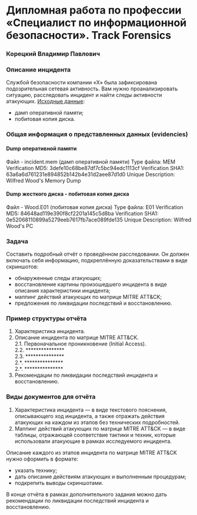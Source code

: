 # Дипломная работа по профессии «Специалист по информационной безопасности». Track Forensics

### Корецкий Владимир Павлович  

### Описание инцидента
Службой безопасности компании «Х» была зафиксирована подозрительная сетевая активность. Вам нужно проанализировать ситуацию, расследовать инцидент и найти следы активности атакующих.
[Исходные данные](https://disk.yandex.ru/d/cYI1nU_Uy4mfAg):
* дамп оперативной памяти;
* побитовая копия диска.

### Общая информация о представленных данных (evidencies)  
#### Dump оперативной памяти 
Файл - incident.mem (дамп оперативной памяти)
Type файла: MEM
Verification  MD5: 3defe10c68be87df7c5bc94edc1113cf 
Verification SHA1: 63a6a6d761231e894852b142b4e31d2aee87d1d0 
Unique Description: Wilfred Wood's Memory Dump  

#### Dump жесткого диска - побитовая копия диска
Файл - Wood.E01 (побитовая копия диска)
Type файла: E01 
Verification MD5: 84648ad119e390f8cf2201a145c5d8ba 
Verification SHA1: 0e52068110899a5279eeb7617fb7ace089fde135 
Unique Description: Wilfred Wood's PC

### Задача
Составить подробный отчёт о проведённом расследовании. Он должен включать себя информацию, подкреплённую доказательствами в виде скриншотов:
* обнаруженные следы атакующих;
* восстановление картины произошедшего инцидента в виде описания характеристики инцидента;
* маппинг действий атакующих по матрице MITRE ATT&CK;
* предложения по ликвидации последствий и восстановлению.

### Пример структуры отчёта
  1.    Характеристика инцидента.    
  2.    Описание инцидента по матрице MITRE ATT&CK.    
    2.1.    Первоначальное проникновение (Initial Access).    
    2.2.    ***************    
    2.3.    ***************    
    2.\*.    ***************    
    2.\*.    ***************    
  3. Рекомендации по ликвидации последствий инцидента и восстановлению.   

### Виды документов для отчёта
1. Характеристика инцидента — в виде текстового пояснения, описывающего ход инцидента, а также отражать действия атакующих на каждом из этапов без технических подробностей.
2. Маппинг действий атакующих по матрице MITRE ATT&CK — в виде таблицы, отражающей соответствие тактики и техник, которые использовали атакующие в рамках исследуемого инцидента.

Описание каждого из этапов инцидента по матрице MITRE ATT&CK нужно оформить в формате:
* указать технику;
* дать описание действиям атакующих и выполненным процедурам;
* подкрепить выводы скриншотами.

В конце отчёта в рамках дополнительного задания можно дать рекомендации по ликвидации последствий инцидента и восстановлению.

